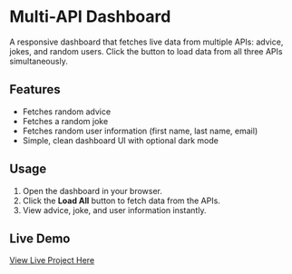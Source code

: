 # Multi-API Dashboard

A responsive dashboard that fetches live data from multiple APIs: advice, jokes, and random users. Click the button to load data from all three APIs simultaneously.

## Features
- Fetches random advice
- Fetches a random joke
- Fetches random user information (first name, last name, email)
- Simple, clean dashboard UI with optional dark mode

## Usage
1. Open the dashboard in your browser.
2. Click the **Load All** button to fetch data from the APIs.
3. View advice, joke, and user information instantly.

## Live Demo
[View Live Project Here](https://pius931.github.io/multi-api-dashboard/)
